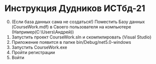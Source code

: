 # Инструкция Дудников ИСТбд-21

0) (Если база данных сама не создаться!) Поместить Базу данных (CourseWork.mdf) в Своего пользователя на компьютере (Например(C:\Users\Андрей))
1) Запустить проект CourseWork.sln и скомпилировать (Visual Studio)
2) Приложение появится в папке bin/Debug/net5.0-windows
3) Запустить CourseWork.exe
4) Пройти регистрации
5) Войти
